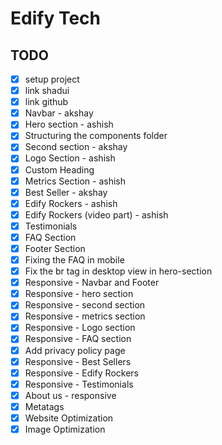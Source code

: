 # Edify Tech

## TODO

- [x] setup project
- [x] link shadui
- [x] link github
- [x] Navbar - akshay
- [x] Hero section - ashish
- [x] Structuring the components folder
- [x] Second section - akshay
- [x] Logo Section - ashish
- [x] Custom Heading
- [x] Metrics Section - ashish
- [x] Best Seller - akshay
- [x] Edify Rockers - ashish
- [x] Edify Rockers (video part) - ashish
- [x] Testimonials
- [x] FAQ Section
- [x] Footer Section
- [x] Fixing the FAQ in mobile
- [x] Fix the br tag in desktop view in hero-section
- [x] Responsive - Navbar and Footer
- [x] Responsive - hero section
- [x] Responsive - second section
- [x] Responsive - metrics section
- [x] Responsive - Logo section
- [x] Responsive - FAQ section
- [x] Add privacy policy page
- [x] Responsive - Best Sellers
- [x] Responsive - Edify Rockers
- [x] Responsive - Testimonials
- [x] About us - responsive
- [x] Metatags
- [x] Website Optimization
- [x] Image Optimization
